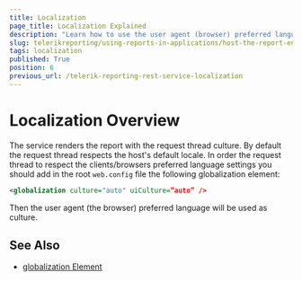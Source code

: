 ```yaml
---
title: Localization
page_title: Localization Explained
description: "Learn how to use the user agent (browser) preferred language when rendering reports in the Telerik Reporting REST Service."
slug: telerikreporting/using-reports-in-applications/host-the-report-engine-remotely/telerik-reporting-rest-services/localization
tags: localization
published: True
position: 6
previous_url: /telerik-reporting-rest-service-localization
---
```


# Localization Overview

The service renders the report with the request thread culture. By default the request thread respects the host's default locale. In order the request thread to respect the clients/browsers preferred language settings you should add in the root `web.config` file the following globalization element:

````XML
<globalization culture="auto" uiCulture=”auto” />
````

Then the user agent (the browser) preferred language will be used as culture.

## See Also

* [globalization Element](https://learn.microsoft.com/en-us/previous-versions/dotnet/netframework-3.0/hy4kkhe0(v=vs.85))
